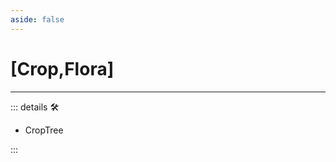 ```yaml
---
aside: false
---
```

# <py>[<labor>Crop</labor>,<ekos>Flora</ekos>]</py>

---

<!-- =================================================== -->
<!-- =================================================== -->
<!-- =================================================== -->
<!-- =================================================== -->
<!-- =================================================== -->
::: details 🛠

- CropTree

:::
